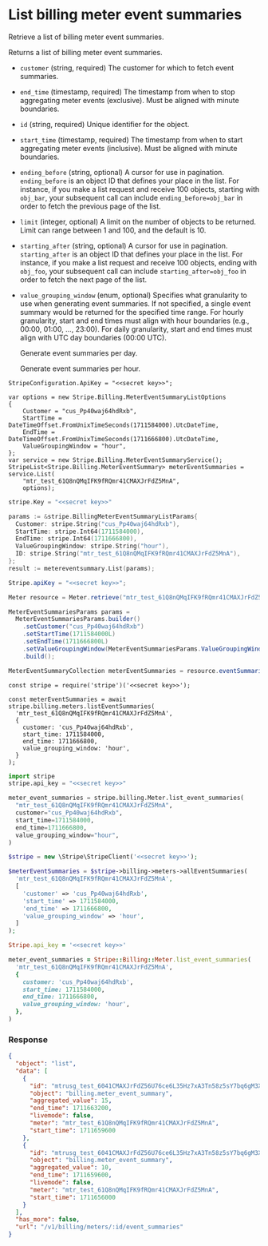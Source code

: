 # List billing meter event summaries

Retrieve a list of billing meter event summaries.

Returns a list of billing meter event summaries.

- `customer` (string, required)
  The customer for which to fetch event summaries.

- `end_time` (timestamp, required)
  The timestamp from when to stop aggregating meter events (exclusive). Must be aligned with minute boundaries.

- `id` (string, required)
  Unique identifier for the object.

- `start_time` (timestamp, required)
  The timestamp from when to start aggregating meter events (inclusive). Must be aligned with minute boundaries.

- `ending_before` (string, optional)
  A cursor for use in pagination. `ending_before` is an object ID that defines your place in the list. For instance, if you make a list request and receive 100 objects, starting with `obj_bar`, your subsequent call can include `ending_before=obj_bar` in order to fetch the previous page of the list.

- `limit` (integer, optional)
  A limit on the number of objects to be returned. Limit can range between 1 and 100, and the default is 10.

- `starting_after` (string, optional)
  A cursor for use in pagination. `starting_after` is an object ID that defines your place in the list. For instance, if you make a list request and receive 100 objects, ending with `obj_foo`, your subsequent call can include `starting_after=obj_foo` in order to fetch the next page of the list.

- `value_grouping_window` (enum, optional)
  Specifies what granularity to use when generating event summaries. If not specified, a single event summary would be returned for the specified time range. For hourly granularity, start and end times must align with hour boundaries (e.g., 00:00, 01:00, …, 23:00). For daily granularity, start and end times must align with UTC day boundaries (00:00 UTC).

  Generate event summaries per day.

  Generate event summaries per hour.

```dotnet
StripeConfiguration.ApiKey = "<<secret key>>";

var options = new Stripe.Billing.MeterEventSummaryListOptions
{
    Customer = "cus_Pp40waj64hdRxb",
    StartTime = DateTimeOffset.FromUnixTimeSeconds(1711584000).UtcDateTime,
    EndTime = DateTimeOffset.FromUnixTimeSeconds(1711666800).UtcDateTime,
    ValueGroupingWindow = "hour",
};
var service = new Stripe.Billing.MeterEventSummaryService();
StripeList<Stripe.Billing.MeterEventSummary> meterEventSummaries = service.List(
    "mtr_test_61Q8nQMqIFK9fRQmr41CMAXJrFdZ5MnA",
    options);
```

```go
stripe.Key = "<<secret key>>"

params := &stripe.BillingMeterEventSummaryListParams{
  Customer: stripe.String("cus_Pp40waj64hdRxb"),
  StartTime: stripe.Int64(1711584000),
  EndTime: stripe.Int64(1711666800),
  ValueGroupingWindow: stripe.String("hour"),
  ID: stripe.String("mtr_test_61Q8nQMqIFK9fRQmr41CMAXJrFdZ5MnA"),
};
result := metereventsummary.List(params);
```

```java
Stripe.apiKey = "<<secret key>>";

Meter resource = Meter.retrieve("mtr_test_61Q8nQMqIFK9fRQmr41CMAXJrFdZ5MnA");

MeterEventSummariesParams params =
  MeterEventSummariesParams.builder()
    .setCustomer("cus_Pp40waj64hdRxb")
    .setStartTime(1711584000L)
    .setEndTime(1711666800L)
    .setValueGroupingWindow(MeterEventSummariesParams.ValueGroupingWindow.HOUR)
    .build();

MeterEventSummaryCollection meterEventSummaries = resource.eventSummaries(params);
```

```node
const stripe = require('stripe')('<<secret key>>');

const meterEventSummaries = await stripe.billing.meters.listEventSummaries(
  'mtr_test_61Q8nQMqIFK9fRQmr41CMAXJrFdZ5MnA',
  {
    customer: 'cus_Pp40waj64hdRxb',
    start_time: 1711584000,
    end_time: 1711666800,
    value_grouping_window: 'hour',
  }
);
```

```python
import stripe
stripe.api_key = "<<secret key>>"

meter_event_summaries = stripe.billing.Meter.list_event_summaries(
  "mtr_test_61Q8nQMqIFK9fRQmr41CMAXJrFdZ5MnA",
  customer="cus_Pp40waj64hdRxb",
  start_time=1711584000,
  end_time=1711666800,
  value_grouping_window="hour",
)
```

```php
$stripe = new \Stripe\StripeClient('<<secret key>>');

$meterEventSummaries = $stripe->billing->meters->allEventSummaries(
  'mtr_test_61Q8nQMqIFK9fRQmr41CMAXJrFdZ5MnA',
  [
    'customer' => 'cus_Pp40waj64hdRxb',
    'start_time' => 1711584000,
    'end_time' => 1711666800,
    'value_grouping_window' => 'hour',
  ]
);
```

```ruby
Stripe.api_key = '<<secret key>>'

meter_event_summaries = Stripe::Billing::Meter.list_event_summaries(
  'mtr_test_61Q8nQMqIFK9fRQmr41CMAXJrFdZ5MnA',
  {
    customer: 'cus_Pp40waj64hdRxb',
    start_time: 1711584000,
    end_time: 1711666800,
    value_grouping_window: 'hour',
  },
)
```

### Response

```json
{
  "object": "list",
  "data": [
    {
      "id": "mtrusg_test_6041CMAXJrFdZ56U76ce6L35Hz7xA3Tn58z5sY7bq6gM3XN5bx5Y459D4Xt2E17ko6M86kt7kV3bl5PM7LV59l4sY50b6oU5QD7bY3HP58z5sY7bq6gM3Y57LF2Dr7od3Hb8927gh4Tt4Lo4xO4ge60T81C6Y53gl4QS2D33ft3HC3Xl3bk3Cy3Cy",
      "object": "billing.meter_event_summary",
      "aggregated_value": 15,
      "end_time": 1711663200,
      "livemode": false,
      "meter": "mtr_test_61Q8nQMqIFK9fRQmr41CMAXJrFdZ5MnA",
      "start_time": 1711659600
    },
    {
      "id": "mtrusg_test_6041CMAXJrFdZ56U76ce6L35Hz7xA3Tn58z5sY7bq6gM3XN5bx5Y459D4Xt2E17ko6M86kt7kV3bl5PM7LV59l4sY50b6oU5QD7bY3HP58z5sY7bq6gM3Y57LF2Dr7od3Hb8927gh4Tt4Lo4xO4ge60T81C6Y53gl4QS2D33ft3HC3Xi3Cy3Cy3Cy",
      "object": "billing.meter_event_summary",
      "aggregated_value": 10,
      "end_time": 1711659600,
      "livemode": false,
      "meter": "mtr_test_61Q8nQMqIFK9fRQmr41CMAXJrFdZ5MnA",
      "start_time": 1711656000
    }
  ],
  "has_more": false,
  "url": "/v1/billing/meters/:id/event_summaries"
}
```